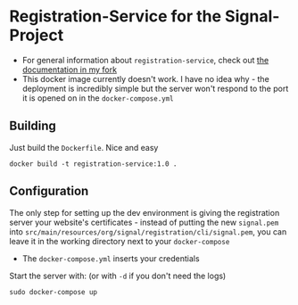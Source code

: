 # Registration-Service for the Signal-Project

- For general information about `registration-service`, check out [the documentation in my fork](https://github.com/JJTofflemire/registration-service)
- This docker image currently doesn't work. I have no idea why - the deployment is incredibly simple but the server won't respond to the port it is opened on in the `docker-compose.yml`

## Building

Just build the `Dockerfile`. Nice and easy

```
docker build -t registration-service:1.0 .
```

## Configuration

The only step for setting up the dev environment is giving the registration server your website's certificates - instead of putting the new `signal.pem` into `src/main/resources/org/signal/registration/cli/signal.pem`, you can leave it in the working directory next to your `docker-compose`

- The `docker-compose.yml` inserts your credentials

Start the server with: (or with `-d` if you don't need the logs)

```
sudo docker-compose up
```